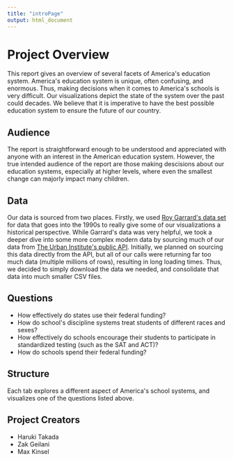 ```yaml
---
title: "introPage"
output: html_document
---
```




# Project Overview

This report gives an overview of several facets of America's education system.
America's education system is unique, often confusing, and enormous. Thus, making
decisions when it comes to America's schools is very difficult. Our visualizations
depict the state of the system over the past could decades. We believe that it is
imperative to have the best possible education system to ensure the future of our
country.

## Audience

The report is straightforward enough to be understood and appreciated with anyone
with an interest in the American education system. However, the true intended
audience of the report are those making descisions about our education systems,
especially at higher levels, where even the smallest change can majorly impact
many children.

## Data

Our data is sourced from two places. Firstly, we used [Roy Garrard's data set](https://www.kaggle.com/noriuk/us-education-datasets-unification-project)
for data that goes into the 1990s to really give some of our visualizations a
historical perspective. While Garrard's data was very helpful, we took a deeper
dive into some more complex modern data by sourcing much of our data from 
[The Urban Institute's public API](https://educationdata.urban.org/documentation/schools.html#overview).
Initially, we planned on sourcing this data directly from the API, but all of
our calls were returning far too much data (multiple millions of rows), 
resulting in long loading times. Thus, we decided to simply download the data we
needed, and consolidate that data into much smaller CSV files.

## Questions

- How effectively do states use their federal funding?
- How do school's discipline systems treat students of different races and
sexes?
- How effectively do schools encourage their students to participate in
standardized testing (such as the SAT and ACT)?
- How do schools spend their federal funding?

## Structure

Each tab explores a different aspect of America's school systems, and visualizes
one of the questions listed above.

## Project Creators

- Haruki Takada
- Zak Geilani
- Max Kinsel






